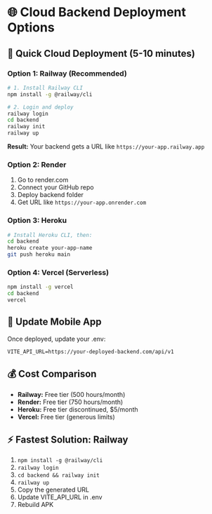 # 🌐 Cloud Backend Deployment Options

## 🚀 **Quick Cloud Deployment (5-10 minutes)**

### **Option 1: Railway (Recommended)**
```bash
# 1. Install Railway CLI
npm install -g @railway/cli

# 2. Login and deploy
railway login
cd backend
railway init
railway up
```
**Result:** Your backend gets a URL like `https://your-app.railway.app`

### **Option 2: Render**
1. Go to render.com
2. Connect your GitHub repo
3. Deploy backend folder
4. Get URL like `https://your-app.onrender.com`

### **Option 3: Heroku**
```bash
# Install Heroku CLI, then:
cd backend
heroku create your-app-name
git push heroku main
```

### **Option 4: Vercel (Serverless)**
```bash
npm install -g vercel
cd backend
vercel
```

## 📱 **Update Mobile App**
Once deployed, update your .env:
```env
VITE_API_URL=https://your-deployed-backend.com/api/v1
```

## 💰 **Cost Comparison**
- **Railway:** Free tier (500 hours/month)
- **Render:** Free tier (750 hours/month)
- **Heroku:** Free tier discontinued, $5/month
- **Vercel:** Free tier (generous limits)

## ⚡ **Fastest Solution: Railway**
1. `npm install -g @railway/cli`
2. `railway login`
3. `cd backend && railway init`
4. `railway up`
5. Copy the generated URL
6. Update VITE_API_URL in .env
7. Rebuild APK
